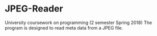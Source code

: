 # JPEG-Reader
University coursework on programming (2 semester Spring 2018) The program is designed to read meta data from a JPEG file.
